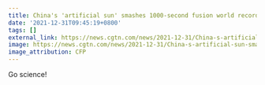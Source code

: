 ```yaml
---
title: China's 'artificial sun' smashes 1000-second fusion world record
date: '2021-12-31T09:45:19+0800'
tags: []
external_link: https://news.cgtn.com/news/2021-12-31/China-s-artificial-sun-smashes-1000-second-fusion-world-record-16rlFJZzHqM/index.html
image: https://news.cgtn.com/news/2021-12-31/China-s-artificial-sun-smashes-1000-second-fusion-world-record-16rlFJZzHqM/img/9525f15cd5b040df9938db37f2d941d1/9525f15cd5b040df9938db37f2d941d1-750.png
image_attribution: CFP
---
```


Go science!
